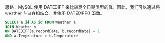 
思路：MySQL 使用 DATEDIFF 来比较两个日期类型的值。因此，我们可以通过将 weather 与自身相结合，并使用 DATEDIFF() 函数。
```sql
SELECT a.id AS id FROM Weather a
JOIN Weather b
ON DATEDIFF(a.recordDate, b.recordDate) = 1 
AND a.Temperature > b.Temperature
```